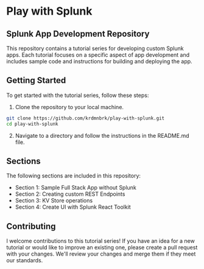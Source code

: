 # Play with Splunk
## Splunk App Development Repository

This repository contains a tutorial series for developing custom Splunk apps. Each tutorial focuses on a specific aspect of app development and includes sample code and instructions for building and deploying the app.

## Getting Started
To get started with the tutorial series, follow these steps:

1. Clone the repository to your local machine.
```sh
git clone https://github.com/krdmnbrk/play-with-splunk.git
cd play-with-splunk
```
2. Navigate to a directory and follow the instructions in the README.md file.

## Sections
The following sections are included in this repository:

* Section 1: Sample Full Stack App without Splunk
* Section 2: Creating custom REST Endpoints
* Section 3: KV Store operations
* Section 4: Create UI with Splunk React Toolkit


## Contributing
I welcome contributions to this tutorial series! If you have an idea for a new tutorial or would like to improve an existing one, please create a pull request with your changes. We'll review your changes and merge them if they meet our standards.